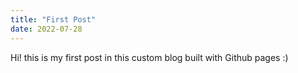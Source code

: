 ```yaml
---
title: "First Post"
date: 2022-07-28
---
```

Hi! this is my first post in this custom blog built with Github pages :)
